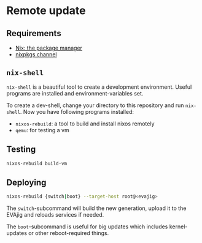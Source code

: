 # Remote update

## Requirements

- [Nix: the package manager](https://nixos.org/downloads)
- [nixpkgs channel](https://nixos.wiki/wiki/Nix_channels)

## `nix-shell`

`nix-shell` is a beautiful tool to create a development environment. Useful programs are installed and environment-variables set.

To create a dev-shell, change your directory to this repository and run `nix-shell`. Now you have following programs installed:
- `nixos-rebuild`: a tool to build and install nixos remotely
- `qemu`: for testing a vm

## Testing

```bash
nixos-rebuild build-vm
```

## Deploying

```bash
nixos-rebuild {switch|boot} --target-host root@<evajig>
```

The `switch`-subcommand will build the new generation, upload it to the EVAjig and reloads services if needed.

The `boot`-subcommand is useful for big updates which includes kernel-updates or other reboot-required things.
